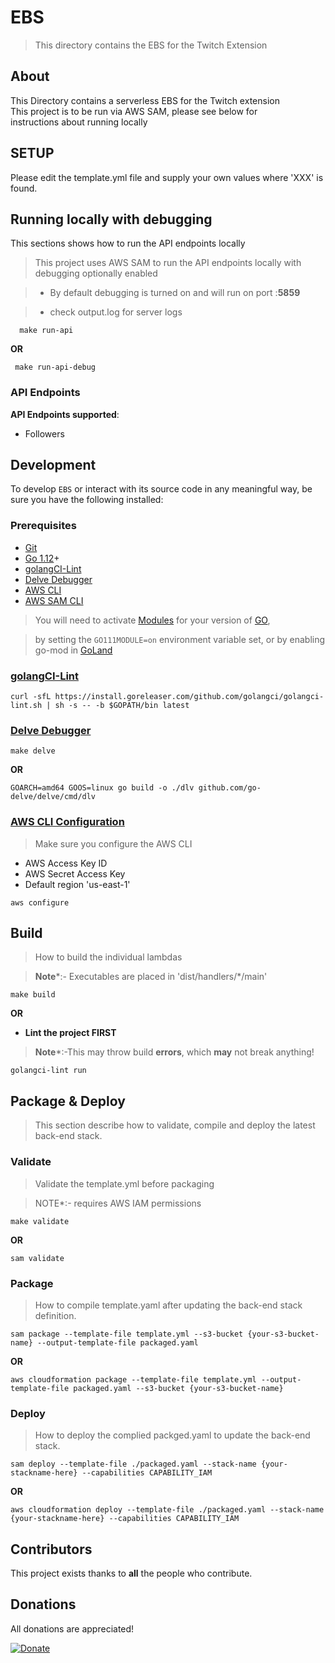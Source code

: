 # EBS
> This directory contains the EBS for the Twitch Extension

[git]:    https://git-scm.com/
[golang]: https://golang.org/
[dlv]:    https://github.com/go-delve/delve
[modules]: https://github.com/golang/go/wiki/Modules
[goLand]: https://www.jetbrains.com/go/
[golint]: https://github.com/golangci/golangci-lint
[aws-cli]: https://docs.aws.amazon.com/cli/latest/userguide/cli-chap-install.html
[aws-cli-config]: https://docs.aws.amazon.com/cli/latest/userguide/cli-chap-configure.html
[aws-sam-cli]: https://github.com/awslabs/aws-sam-cli

## About
This Directory contains a serverless EBS for the Twitch extension <br>
This project is to be run via AWS SAM, please see below for<br>
instructions about running locally


## SETUP
Please edit the template.yml file and supply your own
values where 'XXX' is found.

## Running locally with debugging
This sections shows how to run the API endpoints locally

> This project uses AWS SAM to run the API endpoints locally with debugging optionally enabled

> - By default debugging is turned on and will run on port :**5859**

> - check output.log for server logs

```shell
  make run-api
 ```
 
 **OR**
 
 ```shell
  make run-api-debug
 ```

### API Endpoints

**API Endpoints supported**:
- Followers

## Development

To develop `EBS` or interact with its source code in any meaningful way, be
sure you have the following installed:

### Prerequisites

- [Git][git]
- [Go 1.12][golang]+
- [golangCI-Lint][golint]
- [Delve Debugger][dlv]
- [AWS CLI][aws-cli]
- [AWS SAM CLI][aws-sam-cli]

>You will need to activate [Modules][modules] for your version of [GO][golang], 

> by setting the `GO111MODULE=on` environment variable set, or by enabling go-mod in [GoLand][goLand]

### [golangCI-Lint][golint]
```shell
curl -sfL https://install.goreleaser.com/github.com/golangci/golangci-lint.sh | sh -s -- -b $GOPATH/bin latest
```

### [Delve Debugger][dlv]
```shell
make delve
```
**OR**
```shell
GOARCH=amd64 GOOS=linux go build -o ./dlv github.com/go-delve/delve/cmd/dlv
```

### [AWS CLI Configuration][aws-cli-config]
> Make sure you configure the AWS CLI
- AWS Access Key ID
- AWS Secret Access Key
- Default region 'us-east-1'
```shell
aws configure
```


## Build
> How to build the individual lambdas

> **Note***:- Executables are placed in 'dist/handlers/*/main' 

```shell
make build
```

**OR**

- **Lint the project FIRST**
> **Note***:-This may throw build **errors**, which **may** not break anything!

```Shell 
golangci-lint run
```
## Package & Deploy
> This section describe how to validate, compile and deploy the latest back-end stack.

### Validate
> Validate the template.yml before packaging

> NOTE*:- requires AWS IAM permissions

```shell
make validate
```

**OR**

```shell
sam validate
```

### Package
> How to compile template.yaml after updating the back-end stack definition.

```shell 
sam package --template-file template.yml --s3-bucket {your-s3-bucket-name} --output-template-file packaged.yaml
```

**OR**

```shell 
aws cloudformation package --template-file template.yml --output-template-file packaged.yaml --s3-bucket {your-s3-bucket-name}
```

### Deploy
> How to deploy the complied packged.yaml to update the back-end stack.

```shell
sam deploy --template-file ./packaged.yaml --stack-name {your-stackname-here} --capabilities CAPABILITY_IAM
```

**OR**

```shell 
aws cloudformation deploy --template-file ./packaged.yaml --stack-name {your-stackname-here} --capabilities CAPABILITY_IAM
```

## Contributors

This project exists thanks to **all** the people who contribute.

## Donations
All donations are appreciated!

[![Donate](https://img.shields.io/badge/Donate-PayPal-green.svg)](http://paypal.me/crazyjack12)